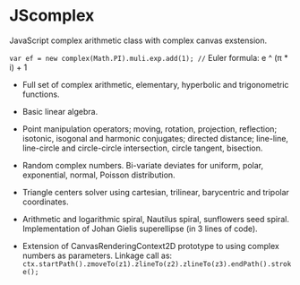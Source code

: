 # JScomplex
JavaScript complex arithmetic class with complex canvas exstension.

`var ef = new complex(Math.PI).muli.exp.add(1); //` Euler formula: e ^ (π * i) + 1

* Full set of complex arithmetic, elementary, hyperbolic and trigonometric functions.

* Basic linear algebra.

* Point manipulation operators; moving, rotation, projection, reflection;
isotonic, isogonal and harmonic conjugates;
directed distance;
line-line, line-circle and circle-circle intersection, circle tangent, bisection.

* Random complex numbers. Bi-variate deviates for uniform, polar, exponential, normal, Poisson distribution.

* Triangle centers solver using cartesian, trilinear, barycentric and tripolar coordinates.

* Arithmetic and logarithmic spiral, Nautilus spiral, sunflowers seed spiral.
Implementation of Johan Gielis superellipse (in 3 lines of code).

* Extension of CanvasRenderingContext2D prototype to using complex numbers as parameters.
Linkage call as: 
`ctx.startPath().zmoveTo(z1).zlineTo(z2).zlineTo(z3).endPath().stroke();`
